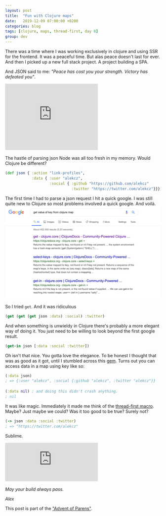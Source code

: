 ```yaml
---
layout: post
title:  "Fun with Clojure maps"
date:   2019-12-09 07:00:00 +0200
categories: blog
tags: [clojure, maps, thread-first, day 8]
group: dev
---
```


There was a time where I was working exclusively in clojure and using SSR for the frontend. It was a peaceful time. But alas peace doesn't last for ever. And then I picked up a new full stack project. A project building a SPA.   

And JSON said to me: _"Peace has cost you your strength. Victory has defeated you"_. 

<iframe src="https://giphy.com/embed/ZwUT5MaDAmMcE" width="300" height="214" frameBorder="0" class="giphy-embed" allowFullScreen></iframe>

The hastle of parsing json Node was all too fresh in my memory. Would Clojure be different?

```clojure
(def json { :action "link-profiles", 
            :data { :user "alekcz", 
                    :social { :github "https://github.com/alekcz" 
                              :twitter "https://twitter.com/alekcz"}}})
```

The first time I had to parse a json request I hit a quick google. I was still quite new to Clojure so most problems involved a quick google. And voilà.
![Getting data from within a map"](/images/blog/get.png "Getting data from within a map")

So I tried `get`. And it was ridiculous
```clojure
(get (get (get json :data) :social) :twitter)
```
And when something is unwieldy in Clojure there's probably a more elegant way of doing it. You just need to be willing to look beyond the first google result.  
```clojure
(get-in json [:data :social :twitter])
```
Oh isn't that nice. You gotta love the elegance. To be honest I thought that was as good as it got, until I stumbled across this [gem](https://stackoverflow.com/a/7035984). Turns out you can access data in a map using key like so:
```clojure
(:data json)
; => {:user "alekcz", :social {:github "alekcz", :twitter "alekcz"}}

(:data nil) ; and doing this didn't crash anything.
; nil
```
It was like magic. Immediately it made me think of the [thread-first macro](https://alexanderoloo.com/blog/2019/12/08/clojures-thread-first-macro.html). Maybe? Just maybe we could? Was it too good to be true? Surely not?

```clojure
(-> json :data :social :twitter)
; => "https://twitter.com/alekcz"
```
Sublime. 

<iframe src="https://giphy.com/embed/QRkhoTjSQqfV6" width="300" height="124" frameBorder="0" class="giphy-embed" allowFullScreen></iframe>

_May your build always pass._

_Alex_

This post is part of the ["Advent of Parens"](https://alexanderoloo.com/blog/2019/12/01/advent-of-parens.html).